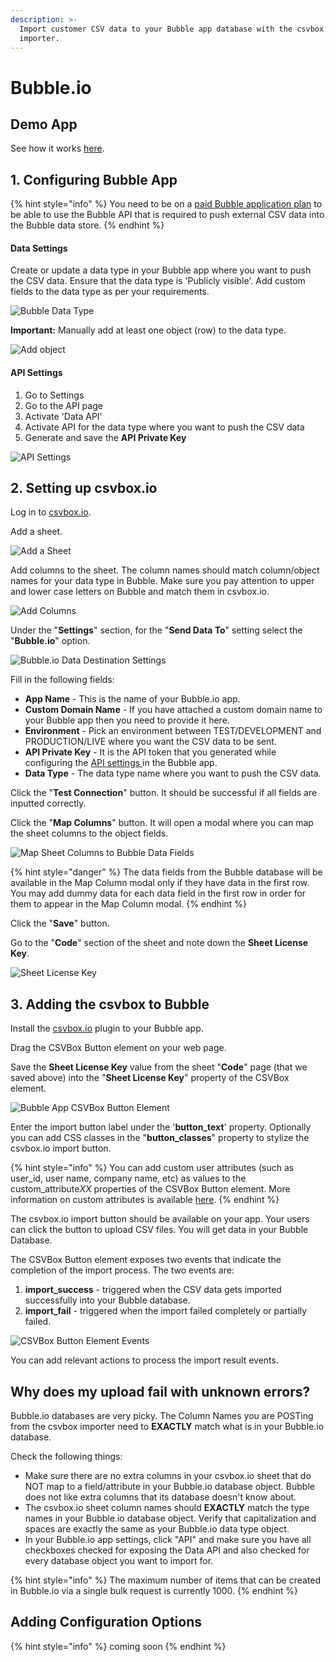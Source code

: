 ```yaml
---
description: >-
  Import customer CSV data to your Bubble app database with the csvbox.io
  importer.
---
```


# Bubble.io

## Demo App

See how it works [here](https://csvbox-demo.bubbleapps.io/version-test).

## 1. Configuring Bubble App

{% hint style="info" %}
You need to be on a [paid Bubble application plan](https://bubble.io/pricing/compare) to be able to use the Bubble API that is required to push external CSV data into the Bubble data store.
{% endhint %}

#### Data Settings

Create or update a data type in your Bubble app where you want to push the CSV data. Ensure that the data type is 'Publicly visible'. Add custom fields to the data type as per your requirements.

![Bubble Data Type](../.gitbook/assets/data-type.jpg)

**Important:** Manually add at least one object (row) to the data type.

![Add object](../.gitbook/assets/object.jpg)

#### API Settings

1. Go to Settings
2. Go to the API page
3. Activate 'Data API'
4. Activate API for the data type where you want to push the CSV data
5. Generate and save the **API Private Key**

![API Settings](../.gitbook/assets/api-settings.jpg)

## 2. Setting up csvbox.io

Log in to [csvbox.io](https://app.csvbox.io/login).

Add a sheet.

![Add a Sheet](../.gitbook/assets/add-sheet.png)

Add columns to the sheet. The column names should match column/object names for your data type in Bubble. Make sure you pay attention to upper and lower case letters on Bubble and match them in csvbox.io.

![Add Columns](../.gitbook/assets/add-columns.png)

Under the "**Settings**" section, for the "**Send Data To**" setting select the "**Bubble.io**" option.&#x20;

![Bubble.io Data Destination Settings](../.gitbook/assets/bubble.io-settings.jpg)

Fill in the following fields:

* **App Name** - This is the name of your Bubble.io app.
* **Custom Domain Name** - If you have attached a custom domain name to your Bubble app then you need to provide it here.
* **Environment** - Pick an environment between TEST/DEVELOPMENT and PRODUCTION/LIVE where you want the CSV data to be sent.
* **API Private Key** - It is the API token that you generated while configuring the [API settings ](https://help.csvbox.io/destinations/bubble.io#api-settings)in the Bubble app.
* **Data Type** - The data type name where you want to push the CSV data.

Click the "**Test Connection**" button. It should be successful if all fields are inputted correctly.

Click the "**Map Columns**" button. It will open a modal where you can map the sheet columns to the object fields.

![Map Sheet Columns to Bubble Data Fields](<../.gitbook/assets/map-columns (1).jpg>)

{% hint style="danger" %}
The data fields from the Bubble database will be available in the Map Column modal only if they have data in the first row. You may add dummy data for each data field in the first row in order for them to appear in the Map Column modal.
{% endhint %}

Click the "**Save**" button.

Go to the "**Code**" section of the sheet and note down the **Sheet License Key**.

![Sheet License Key](../.gitbook/assets/sheet-license-key.png)

## 3. Adding the csvbox to Bubble

Install the [csvbox.io](https://bubble.io/plugin/csv--excel-importer-|-receive-json-1628686647935x372170116910546940) plugin to your Bubble app.

Drag the CSVBox Button element on your web page.

Save the **Sheet License Key** value from the sheet "**Code**" page (that we saved above) into the "**Sheet License Key**" property of the CSVBox element.

![Bubble App CSVBox Button Element](../.gitbook/assets/bubble-app-csvbox-element.png)

Enter the import button label under the '**button\_text**' property. Optionally you can add CSS classes in the "**button\_classes**" property to stylize the csvbox.io import button.

{% hint style="info" %}
You can add custom user attributes (such as user\_id, user name, company name, etc) as values to the custom\_attribut&#x65;_&#x58;X_ properties of the CSVBox Button element. More information on custom attributes is available [here](https://help.csvbox.io/getting-started#referencing-the-user).
{% endhint %}

The csvbox.io import button should be available on your app. Your users can click the button to upload CSV files. You will get data in your Bubble Database.

The CSVBox Button element exposes two events that indicate the completion of the import process. The two events are:

1. **import\_success** - triggered when the CSV data gets imported successfully into your Bubble database.
2. **import\_fail** - triggered when the import failed completely or partially failed.

![CSVBox Button Element Events](../.gitbook/assets/bubble-events.png)

You can add relevant actions to process the import result events.

## Why does my upload fail with unknown errors?

Bubble.io databases are very picky. The Column Names you are POSTing from the csvbox importer need to **EXACTLY** match what is in your Bubble.io database.

Check the following things:

* Make sure there are no extra columns in your csvbox.io sheet that do NOT map to a field/attribute in your Bubble.io database object. Bubble does not like extra columns that its database doesn't know about.
* The csvbox.io sheet column names should **EXACTLY** match the type names in your Bubble.io database object. Verify that capitalization and spaces are exactly the same as your Bubble.io data type object.
* In your Bubble.io app settings, click "API" and make sure you have all checkboxes checked for exposing the Data API and also checked for every database object you want to import for.

{% hint style="info" %}
The maximum number of items that can be created in Bubble.io via a single bulk request is currently 1000.&#x20;
{% endhint %}

## Adding Configuration Options

{% hint style="info" %}
coming soon
{% endhint %}
